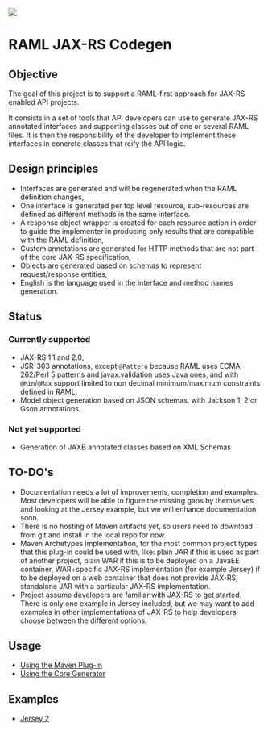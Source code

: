 ![](http://raml.org/images/logo.png)

# RAML JAX-RS Codegen

## Objective

The goal of this project is to support a RAML-first approach for JAX-RS enabled API projects.

It consists in a set of tools that API developers can use to generate JAX-RS annotated interfaces
and supporting classes out of one or several RAML files.
It is then the responsibility of the developer to implement these interfaces in concrete classes that reify the API logic.

## Design principles

- Interfaces are generated and will be regenerated when the RAML definition changes,
- One interface is generated per top level resource, sub-resources are defined as different methods in the same interface.
- A response object wrapper is created for each resource action in order to guide the implementer in producing only results
that are compatible with the RAML definition,
- Custom annotations are generated for HTTP methods that are not part of the core JAX-RS specification,
- Objects are generated based on schemas to represent request/response entities,
- English is the language used in the interface and method names generation.

## Status

### Currently supported

- JAX-RS 1.1 and 2.0,
- JSR-303 annotations, except `@Pattern` because RAML uses ECMA 262/Perl 5 patterns and javax.validation uses Java ones,
and with `@Min`/`@Max` support limited to non decimal minimum/maximum constraints defined in RAML.
- Model object generation based on JSON schemas, with Jackson 1, 2 or Gson annotations.

### Not yet supported

- Generation of JAXB annotated classes based on XML Schemas

## TO-DO's 

- Documentation needs a lot of improvements, completion and examples. Most developers will be able to figure the missing gaps by themselves and looking at the Jersey example, but we will enhance documentation soon.
- There is no hosting of Maven artifacts yet, so users need to download from git and install in the local repo for now.
- Maven Archetypes implementation, for the most common project types that this plug-in could be used with, like: plain JAR if this is used as part of another project, plain WAR if this is to be deployed on a JavaEE container, WAR+specific JAX-RS implementation (for example Jersey) if to be deployed on a web container that does not provide JAX-RS, standalone JAR with a particular JAX-RS implementation.
- Project assume developers are familiar with JAX-RS to get started. There is only one example in Jersey included, but we may want to add examples in other implementations of JAX-RS to help developers choose between the different options.



## Usage

- [Using the Maven Plug-in](maven-plugin/README.md)
- [Using the Core Generator](core/README.md)

## Examples

- [Jersey 2](jersey-example/README.md)
